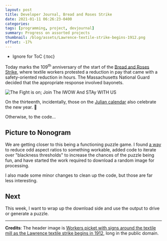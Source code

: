 ```yaml
---
layout: post
title: Developer Journal, Bread and Roses Strike
date: 2021-01-11 06:26:23-0400
categories:
tags: [programming, project, devjournal]
summary: Progress on assorted projects
thumbnail: /blog/assets/Lawrence-textile-strike-begins-1912.png
offset: -17%
---
```


* Ignore for ToC
{:toc}

Today marks the 109<sup>th</sup> anniversary of the start of the [Bread and Roses Strike](https://en.wikipedia.org/wiki/1912_Lawrence_textile_strike), where textile workers protested a reduction in pay that came with a safety-oriented reduction in hours.  The Massachusetts National Guard decided that the appropriate response involved bayonets.

![The Fight is on; Join The IWOW And STAy WITH US](/blog/assets/Lawrence-textile-strike-begins-1912.png "The Fight is on; Join The IWOW And STAy WITH US")

On the thirteenth, incidentally, those on the [Julian calendar](https://en.wikipedia.org/wiki/Julian_calendar) also celebrate the new year.  🎊

Otherwise, to the code...

## Picture to Nonogram

We are getting closer to this being a functioning puzzle game.  I found [a way]() to reduce odd aspect ratios to something workable, added code to iterate over "blackness thresholds" to increase the chances of the puzzle being fun, and have started the work required to download a random image for processing.

I also made some minor changes to clean up the code, but those are far less interesting.

## Next

This week, I want to wrap up the download side and use the output to drive or generate a puzzle.

* * *

**Credits**:  The header image is [Workers picket with signs around the textile mill as the Lawrence textile strike begins in 1912](https://dp.la/exhibitions/breadandroses/strike/strike-begins?item=74), long in the public domain.
